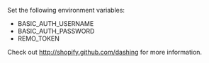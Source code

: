 Set the following environment variables:
* BASIC_AUTH_USERNAME
* BASIC_AUTH_PASSWORD
* REMO_TOKEN

Check out http://shopify.github.com/dashing for more information.